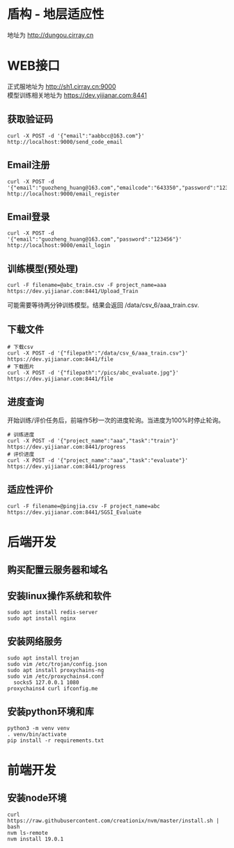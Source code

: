 # 盾构 - 地层适应性
地址为 http://dungou.cirray.cn

# WEB接口
正式服地址为 http://sh1.cirray.cn:9000  
模型训练相关地址为 https://dev.yijianar.com:8441
## 获取验证码
```shell
curl -X POST -d '{"email":"aabbcc@163.com"}' http://localhost:9000/send_code_email
```
## Email注册
```shell
curl -X POST -d '{"email":"guozheng_huang@163.com","emailcode":"643350","password":"123456"}' http://localhost:9000/email_register
```
## Email登录
```shell
curl -X POST -d '{"email":"guozheng_huang@163.com","password":"123456"}' http://localhost:9000/email_login
```
## 训练模型(预处理)
```shell
curl -F filename=@abc_train.csv -F project_name=aaa https://dev.yijianar.com:8441/Upload_Train
```
可能需要等待两分钟训练模型。结果会返回 /data/csv_6/aaa_train.csv. 
## 下载文件
```shell
# 下载csv
curl -X POST -d '{"filepath":"/data/csv_6/aaa_train.csv"}' https://dev.yijianar.com:8441/file
# 下载图片
curl -X POST -d '{"filepath":"/pics/abc_evaluate.jpg"}' https://dev.yijianar.com:8441/file
```
## 进度查询
开始训练/评价任务后，前端作5秒一次的进度轮询。当进度为100%时停止轮询。
```shell
# 训练进度
curl -X POST -d '{"project_name":"aaa","task":"train"}' https://dev.yijianar.com:8441/progress
# 评价进度
curl -X POST -d '{"project_name":"aaa","task":"evaluate"}' https://dev.yijianar.com:8441/progress
```
## 适应性评价
```shell
curl -F filename=@pingjia.csv -F project_name=abc https://dev.yijianar.com:8441/SGSI_Evaluate
```

# 后端开发
## 购买配置云服务器和域名
## 安装linux操作系统和软件
```shell
sudo apt install redis-server
sudo apt install nginx
```
## 安装网络服务
```shell
sudo apt install trojan
sudo vim /etc/trojan/config.json
sudo apt install proxychains-ng
sudo vim /etc/proxychains4.conf
  socks5 127.0.0.1 1080
proxychains4 curl ifconfig.me
```
## 安装python环境和库
```shell
python3 -m venv venv
. venv/bin/activate
pip install -r requirements.txt
```

# 前端开发
## 安装node环境
```shell
curl https://raw.githubusercontent.com/creationix/nvm/master/install.sh | bash
nvm ls-remote
nvm install 19.0.1
```
